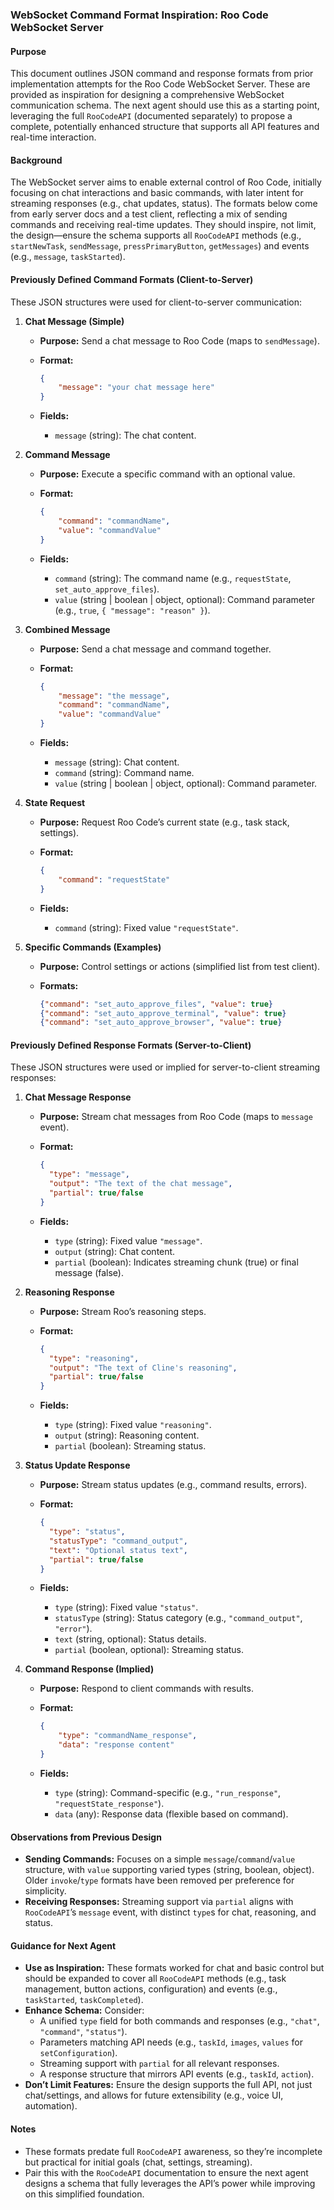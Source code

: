 ### WebSocket Command Format Inspiration: Roo Code WebSocket Server

#### Purpose

This document outlines JSON command and response formats from prior implementation attempts for the Roo Code WebSocket Server. These are provided as inspiration for designing a comprehensive WebSocket communication schema. The next agent should use this as a starting point, leveraging the full `RooCodeAPI` (documented separately) to propose a complete, potentially enhanced structure that supports all API features and real-time interaction.

#### Background

The WebSocket server aims to enable external control of Roo Code, initially focusing on chat interactions and basic commands, with later intent for streaming responses (e.g., chat updates, status). The formats below come from early server docs and a test client, reflecting a mix of sending commands and receiving real-time updates. They should inspire, not limit, the design—ensure the schema supports all `RooCodeAPI` methods (e.g., `startNewTask`, `sendMessage`, `pressPrimaryButton`, `getMessages`) and events (e.g., `message`, `taskStarted`).

#### Previously Defined Command Formats (Client-to-Server)

These JSON structures were used for client-to-server communication:

1. **Chat Message (Simple)**

    - **Purpose:** Send a chat message to Roo Code (maps to `sendMessage`).
    - **Format:**

        ```json
        {
        	"message": "your chat message here"
        }
        ```

    - **Fields:**
        - `message` (string): The chat content.

2. **Command Message**

    - **Purpose:** Execute a specific command with an optional value.
    - **Format:**

        ```json
        {
        	"command": "commandName",
        	"value": "commandValue"
        }
        ```

    - **Fields:**
        - `command` (string): The command name (e.g., `requestState`, `set_auto_approve_files`).
        - `value` (string | boolean | object, optional): Command parameter (e.g., `true`, `{ "message": "reason" }`).

3. **Combined Message**

    - **Purpose:** Send a chat message and command together.
    - **Format:**

        ```json
        {
        	"message": "the message",
        	"command": "commandName",
        	"value": "commandValue"
        }
        ```

    - **Fields:**
        - `message` (string): Chat content.
        - `command` (string): Command name.
        - `value` (string | boolean | object, optional): Command parameter.

4. **State Request**

    - **Purpose:** Request Roo Code’s current state (e.g., task stack, settings).
    - **Format:**

        ```json
        {
        	"command": "requestState"
        }
        ```

    - **Fields:**
        - `command` (string): Fixed value `"requestState"`.

5. **Specific Commands (Examples)**

    - **Purpose:** Control settings or actions (simplified list from test client).
    - **Formats:**

        ```json
        {"command": "set_auto_approve_files", "value": true}
        {"command": "set_auto_approve_terminal", "value": true}
        {"command": "set_auto_approve_browser", "value": true}
        ```

#### Previously Defined Response Formats (Server-to-Client)

These JSON structures were used or implied for server-to-client streaming responses:

1. **Chat Message Response**

    - **Purpose:** Stream chat messages from Roo Code (maps to `message` event).
    - **Format:**

        ```json
        {
          "type": "message",
          "output": "The text of the chat message",
          "partial": true/false
        }
        ```

    - **Fields:**
        - `type` (string): Fixed value `"message"`.
        - `output` (string): Chat content.
        - `partial` (boolean): Indicates streaming chunk (true) or final message (false).

2. **Reasoning Response**

    - **Purpose:** Stream Roo’s reasoning steps.
    - **Format:**

        ```json
        {
          "type": "reasoning",
          "output": "The text of Cline's reasoning",
          "partial": true/false
        }
        ```

    - **Fields:**
        - `type` (string): Fixed value `"reasoning"`.
        - `output` (string): Reasoning content.
        - `partial` (boolean): Streaming status.

3. **Status Update Response**

    - **Purpose:** Stream status updates (e.g., command results, errors).
    - **Format:**

        ```json
        {
          "type": "status",
          "statusType": "command_output",
          "text": "Optional status text",
          "partial": true/false
        }
        ```

    - **Fields:**
        - `type` (string): Fixed value `"status"`.
        - `statusType` (string): Status category (e.g., `"command_output"`, `"error"`).
        - `text` (string, optional): Status details.
        - `partial` (boolean, optional): Streaming status.

4. **Command Response (Implied)**

    - **Purpose:** Respond to client commands with results.
    - **Format:**

        ```json
        {
        	"type": "commandName_response",
        	"data": "response content"
        }
        ```

    - **Fields:**
        - `type` (string): Command-specific (e.g., `"run_response"`, `"requestState_response"`).
        - `data` (any): Response data (flexible based on command).

#### Observations from Previous Design

- **Sending Commands:** Focuses on a simple `message`/`command`/`value` structure, with `value` supporting varied types (string, boolean, object). Older `invoke`/`type` formats have been removed per preference for simplicity.
- **Receiving Responses:** Streaming support via `partial` aligns with `RooCodeAPI`’s `message` event, with distinct `type`s for chat, reasoning, and status.

#### Guidance for Next Agent

- **Use as Inspiration:** These formats worked for chat and basic control but should be expanded to cover all `RooCodeAPI` methods (e.g., task management, button actions, configuration) and events (e.g., `taskStarted`, `taskCompleted`).
- **Enhance Schema:** Consider:
    - A unified `type` field for both commands and responses (e.g., `"chat"`, `"command"`, `"status"`).
    - Parameters matching API needs (e.g., `taskId`, `images`, `values` for `setConfiguration`).
    - Streaming support with `partial` for all relevant responses.
    - A response structure that mirrors API events (e.g., `taskId`, `action`).
- **Don’t Limit Features:** Ensure the design supports the full API, not just chat/settings, and allows for future extensibility (e.g., voice UI, automation).

#### Notes

- These formats predate full `RooCodeAPI` awareness, so they’re incomplete but practical for initial goals (chat, settings, streaming).
- Pair this with the `RooCodeAPI` documentation to ensure the next agent designs a schema that fully leverages the API’s power while improving on this simplified foundation.

